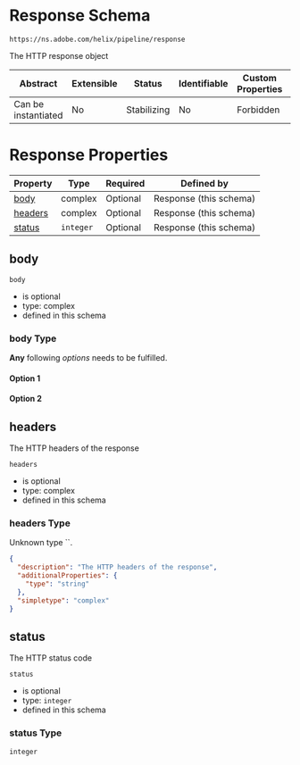 
# Response Schema

```
https://ns.adobe.com/helix/pipeline/response
```

The HTTP response object

| Abstract | Extensible | Status | Identifiable | Custom Properties | Additional Properties | Defined In |
|----------|------------|--------|--------------|-------------------|-----------------------|------------|
| Can be instantiated | No | Stabilizing | No | Forbidden | Forbidden | [response.schema.json](response.schema.json) |

# Response Properties

| Property | Type | Required | Defined by |
|----------|------|----------|------------|
| [body](#body) | complex | Optional | Response (this schema) |
| [headers](#headers) | complex | Optional | Response (this schema) |
| [status](#status) | `integer` | Optional | Response (this schema) |

## body


`body`

* is optional
* type: complex
* defined in this schema

### body Type


**Any** following *options* needs to be fulfilled.


#### Option 1



#### Option 2







## headers

The HTTP headers of the response

`headers`

* is optional
* type: complex
* defined in this schema

### headers Type

Unknown type ``.

```json
{
  "description": "The HTTP headers of the response",
  "additionalProperties": {
    "type": "string"
  },
  "simpletype": "complex"
}
```





## status

The HTTP status code

`status`

* is optional
* type: `integer`
* defined in this schema

### status Type


`integer`






